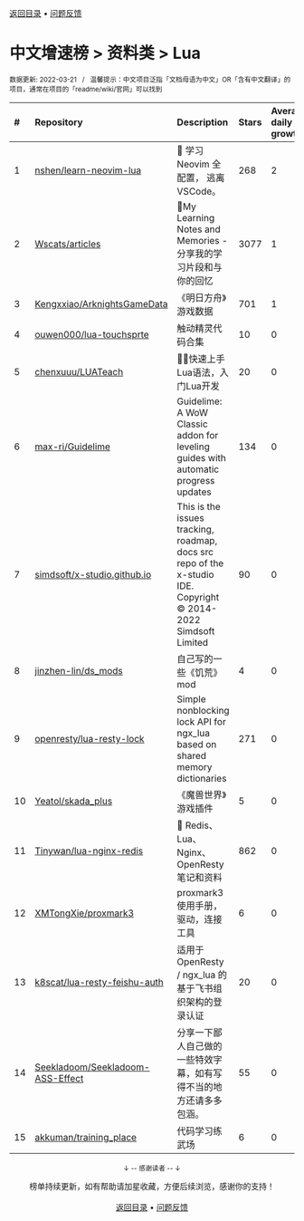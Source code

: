 <a href="https://gitee.com/GrowingGit/GitHub-Chinese-Top-Charts#github中文排行榜">返回目录</a> • <a href="/content/docs/feedback.md">问题反馈</a>

# 中文增速榜 > 资料类 > Lua
<sub>数据更新: 2022-03-21&nbsp;&nbsp;&nbsp;/&nbsp;&nbsp;&nbsp;温馨提示：中文项目泛指「文档母语为中文」OR「含有中文翻译」的项目，通常在项目的「readme/wiki/官网」可以找到</sub>

|#|Repository|Description|Stars|Average daily growth|Updated|
|:-|:-|:-|:-|:-|:-|
|1|[nshen/learn-neovim-lua](https://github.com/nshen/learn-neovim-lua)|📜 学习 Neovim 全配置， 逃离 VSCode。|268|2|2022-03-19|
|2|[Wscats/articles](https://github.com/Wscats/articles)|🔖My Learning Notes and Memories - 分享我的学习片段和与你的回忆|3077|1|2021-12-20|
|3|[Kengxxiao/ArknightsGameData](https://github.com/Kengxxiao/ArknightsGameData)|《明日方舟》游戏数据|701|1|2022-03-17|
|4|[ouwen000/lua-touchsprte](https://github.com/ouwen000/lua-touchsprte)|触动精灵代码合集|10|0|2021-11-09|
|5|[chenxuuu/LUATeach](https://github.com/chenxuuu/LUATeach)|🙋‍♂️快速上手Lua语法，入门Lua开发|20|0|2022-02-01|
|6|[max-ri/Guidelime](https://github.com/max-ri/Guidelime)|Guidelime: A WoW Classic addon for leveling guides with automatic progress updates|134|0|2021-11-30|
|7|[simdsoft/x-studio.github.io](https://github.com/simdsoft/x-studio.github.io)|This is the issues tracking, roadmap, docs src repo of the x-studio IDE. Copyright © 2014-2022 Simdsoft Limited|90|0|2022-03-17|
|8|[jinzhen-lin/ds_mods](https://github.com/jinzhen-lin/ds_mods)|自己写的一些《饥荒》mod|4|0|2021-12-11|
|9|[openresty/lua-resty-lock](https://github.com/openresty/lua-resty-lock)|Simple nonblocking lock API for ngx_lua based on shared memory dictionaries|271|0|2021-10-08|
|10|[Yeatol/skada_plus](https://github.com/Yeatol/skada_plus)|《魔兽世界》游戏插件|5|0|2021-12-18|
|11|[Tinywan/lua-nginx-redis](https://github.com/Tinywan/lua-nginx-redis)|:hibiscus: Redis、Lua、Nginx、OpenResty 笔记和资料|862|0|2021-10-26|
|12|[XMTongXie/proxmark3](https://github.com/XMTongXie/proxmark3)|proxmark3使用手册，驱动，连接工具|6|0|2021-10-15|
|13|[k8scat/lua-resty-feishu-auth](https://github.com/k8scat/lua-resty-feishu-auth)|适用于 OpenResty / ngx_lua 的基于飞书组织架构的登录认证|20|0|2021-11-24|
|14|[Seekladoom/Seekladoom-ASS-Effect](https://github.com/Seekladoom/Seekladoom-ASS-Effect)|分享一下鄙人自己做的一些特效字幕，如有写得不当的地方还请多多包涵。|55|0|2021-12-17|
|15|[akkuman/training_place](https://github.com/akkuman/training_place)|代码学习练武场|6|0|2021-11-08|

<div align="center">
    <p><sub>↓ -- 感谢读者 -- ↓</sub></p>
    榜单持续更新，如有帮助请加星收藏，方便后续浏览，感谢你的支持！
</div>

<br/>

<div align="center"><a href="https://gitee.com/GrowingGit/GitHub-Chinese-Top-Charts#github中文排行榜">返回目录</a> • <a href="/content/docs/feedback.md">问题反馈</a></div>
